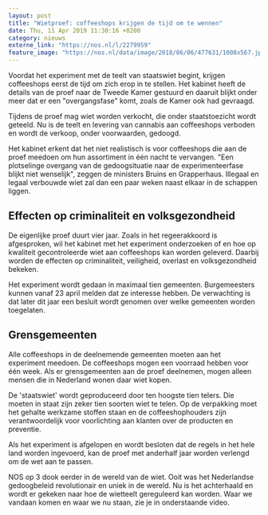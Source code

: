 ```yaml
---
layout: post
title: "Wietproef: coffeeshops krijgen de tijd om te wennen"
date: Thu, 11 Apr 2019 11:30:16 +0200
category: nieuws
externe_link: "https://nos.nl/l/2279959"
feature_image: "https://nos.nl/data/image/2018/06/06/477631/1008x567.jpg"
---
```


<p>Voordat het experiment met de teelt van staatswiet begint, krijgen coffeeshops eerst de tijd om zich erop in te stellen. Het kabinet heeft de details van de proef naar de Tweede Kamer gestuurd en daaruit blijkt onder meer dat er een "overgangsfase" komt, zoals de Kamer ook had gevraagd.</p>
<p>Tijdens de proef mag wiet worden verkocht, die onder staatstoezicht wordt geteeld. Nu is de teelt en levering van cannabis aan coffeeshops verboden en wordt de verkoop, onder voorwaarden, gedoogd.</p>
<p>Het kabinet erkent dat het niet realistisch is voor coffeeshops die aan de proef meedoen om hun assortiment in één nacht te vervangen. "Een plotselinge overgang van de gedoogsituatie naar de experimenteerfase blijkt niet wenselijk", zeggen de ministers Bruins en Grapperhaus. Illegaal en legaal verbouwde wiet zal dan een paar weken naast elkaar in de schappen liggen.</p>
<h2>Effecten op criminaliteit en volksgezondheid</h2>
<p>De eigenlijke proef duurt vier jaar. Zoals in het regeerakkoord is afgesproken, wil het kabinet met het experiment onderzoeken of en hoe op kwaliteit gecontroleerde wiet aan coffeeshops kan worden geleverd. Daarbij worden de effecten op criminaliteit, veiligheid, overlast en volksgezondheid bekeken.</p>
<p>Het experiment wordt gedaan in maximaal tien gemeenten. Burgemeesters kunnen vanaf 23 april melden dat ze interesse hebben. De verwachting is dat later dit jaar een besluit wordt genomen over welke gemeenten worden toegelaten.</p>
<h2>Grensgemeenten</h2>
<p>Alle coffeeshops in de deelnemende gemeenten moeten aan het experiment meedoen. De coffeeshops mogen een voorraad hebben voor één week. Als er grensgemeenten aan de proef deelnemen, mogen alleen mensen die in Nederland wonen daar wiet kopen.</p>
<p>De 'staatswiet' wordt geproduceerd door ten hoogste tien telers. Die moeten in staat zijn zeker tien soorten wiet te telen. Op de verpakking moet het gehalte werkzame stoffen staan en de coffeeshophouders zijn verantwoordelijk voor voorlichting aan klanten over de producten en preventie.</p>
<p>Als het experiment is afgelopen en wordt besloten dat de regels in het hele land worden ingevoerd, kan de proef met anderhalf jaar worden verlengd om de wet aan te passen.</p>
<p>NOS op 3 dook eerder in de wereld van de wiet. Ooit was het Nederlandse gedoogbeleid revolutionair en uniek in de wereld. Nu is het achterhaald en wordt er gekeken naar hoe de wietteelt gereguleerd kan worden. Waar we vandaan komen en waar we nu staan, zie je in onderstaande video.</p>
